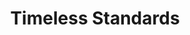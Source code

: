 ---
ee_id: '106'
site: '1'
type: '2'
long_id: 2011-082 Timeless Standards
url: 2011-082-timeless-standards
year: '2011'
medium: Inkjet on canvas
commission:
add_credit:
dims: 56 x 40 inches
pitch: "<p>​Scan of a Lacoste shirt.</p>"
ps:
live_url:
related:
title: Timeless Standards
youtube:
imgs: "{filedir_1}timeless-standards-2011-082-full-cropped-database-KA.jpg"
subheading:
year2: '2011'
download:
add_credits:
related_code:
! '':
layout: things-i-made
---
